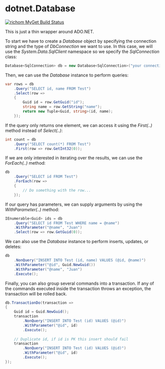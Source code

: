 # dotnet.Database
[![richom MyGet Build Status](https://www.myget.org/BuildSource/Badge/richom?identifier=64149d8e-6831-4025-ab35-5a6d5a196047)](https://www.myget.org/)

This is just a thin wrapper around ADO.NET.

To start we have to create a *Database* object by specifying the connection string and the type of *DbConnection* we want to use. In this case, we will use the *System.Data.SqlClient* namespace so we specify the *SqlConnection* class:

```c#
Database<SqlConnection> db = new Database<SqlConnection>("your connection string");
```

Then, we can use the *Database* instance to perform queries:

```c#
var rows = db
	.Query("SELECT id, name FROM Test")
	.Select(row => 
	{
		Guid id = row.GetGuid("id");
		string name = row.GetString("name");
		return new Tuple<Guid, string>(id, name);
	});
```

If the query only returns one element, we can access it using the *First(..)* method instead of *Select(..)*:

```c#
int count = db
	.Query("SELECT count(*) FROM Test")
	.First(row => row.GetInt32(0));
```
	
If we are only interested in iterating over the results, we can use the *ForEach(..)* method:

```c#
db
	.Query("SELECT id FROM Test")
	.ForEach(row => 
	{
		// Do something with the row...
	});
```
	
If our query has parameters, we can supply arguments by using the *WithParameter(..)* method:

```c#
IEnumerable<Guid> ids = db
	.Query("SELECT id FROM Test WHERE name = @name")
	.WithParameter("@name", "Juan")
	.Select(row => row.GetGuid(0));
```

We can also use the *Database* instance to perform inserts, updates, or deletes:

```c#
db
	.NonQuery("INSERT INTO Test (id, name) VALUES (@id, @name)")
	.WithParameter("@id", Guid.NewGuid())
	.WithParameter("@name", "Juan")
	.Execute();
```

Finally, you can also group several commands into a transaction. If any of the commands executed inside the transaction throws an exception, the transaction will be rolled back.

```c#
db.TransactionDo(transaction =>
{
	Guid id = Guid.NewGuid();
	transaction
		.NonQuery("INSERT INTO Test (id) VALUES (@id)")
		.WithParameter("@id", id)
		.Execute();
	
	// Duplicate id, if id is PK this insert should fail
	transaction
		.NonQuery("INSERT INTO Test (id) VALUES (@id)")
		.WithParameter("@id", id)
		.Execute();
});
```
